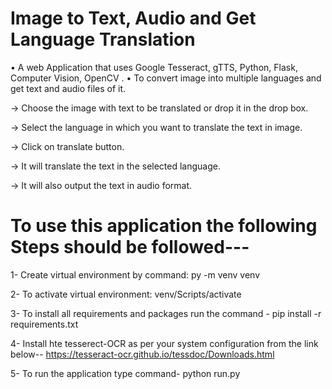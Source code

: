 # Image to Text, Audio and Get Language Translation


•	A web Application that uses Google Tesseract, gTTS, Python, Flask, Computer Vision, OpenCV .
•	To convert image into multiple languages and get text and audio files of it.
 
 -> Choose the image with text to be translated or drop it in the drop box.

 -> Select the language in which you want to translate the text in image.

 -> Click on translate button.

 -> It will translate the text in the selected language.

 -> It will also output the text in audio format.
 
 
 # To use this application the following Steps should be followed---
  

1- Create virtual environment by command:
   py -m venv venv

2- To activate virtual environment:
   venv/Scripts/activate
   
3- To install all requirements and packages run  the command -
   pip install -r requirements.txt   
 
4- Install hte tesserect-OCR as per your system configuration from the link below--
   https://tesseract-ocr.github.io/tessdoc/Downloads.html

5- To run the application type command-
   python run.py
